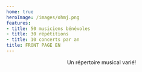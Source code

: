 ```yaml
---
home: true 
heroImage: /images/ohmj.png
features:
- title: 50 musiciens bénévoles
- title: 30 répétitions
- title: 10 concerts par an
title: FRONT PAGE EN
---
```


<p align="center">
Un répertoire musical varié!
</p>
<Footer/>
